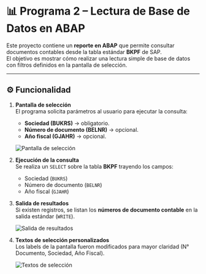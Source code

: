 # 📊 Programa 2 – Lectura de Base de Datos en ABAP

Este proyecto contiene un **reporte en ABAP** que permite consultar documentos contables desde la tabla estándar **BKPF** de SAP.  
El objetivo es mostrar cómo realizar una lectura simple de base de datos con filtros definidos en la pantalla de selección.

---

## ⚙️ Funcionalidad

1. **Pantalla de selección**  
   El programa solicita parámetros al usuario para ejecutar la consulta:  
   - **Sociedad (BUKRS)** → obligatorio.  
   - **Número de documento (BELNR)** → opcional.  
   - **Año fiscal (GJAHR)** → opcional.  

   ![Pantalla de selección](https://i.postimg.cc/qRGwgnPV/Captura-de-pantalla-2025-09-25-132037.png)

2. **Ejecución de la consulta**  
   Se realiza un `SELECT` sobre la tabla **BKPF** trayendo los campos:  
   - Sociedad (`BUKRS`)  
   - Número de documento (`BELNR`)  
   - Año fiscal (`GJAHR`)  

3. **Salida de resultados**  
   Si existen registros, se listan los **números de documento contable** en la salida estándar (`WRITE`).  

   ![Salida de resultados](https://i.postimg.cc/bYBbg3HV/Captura-de-pantalla-2025-09-25-132055.png)


4. **Textos de selección personalizados**  
   Los labels de la pantalla fueron modificados para mayor claridad (N° Documento, Sociedad, Año Fiscal).  

   ![Textos de selección](https://i.postimg.cc/GpLHdyxs/Captura-de-pantalla-2025-09-25-132152.png)

